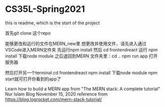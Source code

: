 # CS35L-Spring2021
this is readme, which is the start of the project

首先git clone 这个repo

能够更改和运行的文件在MERN_new里
想更改并使用文件，请先进入通过VSCode进入MERN文件夹
先运行npm install
然后 cd frontendreact
运行 npm install 下载node module
之后退回到MERN 文件夹里：cd ..
npm run app 打开服务器

然后打开另一个terminal
cd frontendreact
npm install 下载node module 
npm start就可打开你看到的app了



Learn how to build a MERN app from "The MERN stack: A complete tutorial" Nur Islam Blog November 15, 2020 
reference from https://blog.logrocket.com/mern-stack-tutorial/ 
